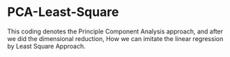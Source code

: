 # PCA-Least-Square
This coding denotes the Principle Component Analysis approach, and after we did the dimensional reduction, How we can imitate the linear regression by Least Square Approach.
